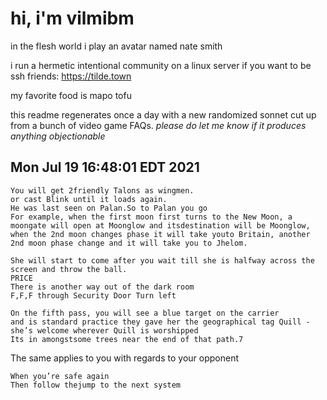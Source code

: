 # hi, i'm vilmibm

in the flesh world i play an avatar named nate smith

i run a hermetic intentional community on a linux server if you want to be ssh friends: https://tilde.town

my favorite food is mapo tofu

this readme regenerates once a day with a new randomized sonnet cut up from a bunch of video game FAQs.
_please do let me know if it produces anything objectionable_

## Mon Jul 19 16:48:01 EDT 2021

    You will get 2friendly Talons as wingmen.
    or cast Blink until it loads again.
    He was last seen on Palan.So to Palan you go
    For example, when the first moon first turns to the New Moon, a moongate will open at Moonglow and itsdestination will be Moonglow, when the 2nd moon changes phase it will take youto Britain, another 2nd moon phase change and it will take you to Jhelom.
    
    She will start to come after you wait till she is halfway across the screen and throw the ball.
    PRICE
    There is another way out of the dark room
    F,F,F through Security Door Turn left
    
    On the fifth pass, you will see a blue target on the carrier
    and is standard practice they gave her the geographical tag Quill - she’s welcome wherever Quill is worshipped
    Its in amongstsome trees near the end of that path.7
     The same applies to you with regards to your opponent
    
    When you’re safe again
    Then follow thejump to the next system
